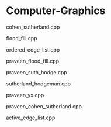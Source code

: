# Computer-Graphics

cohen_sutherland.cpp

flood_fill.cpp

ordered_edge_list.cpp

praveen_flood_fill.cpp

praveen_suth_hodge.cpp

sutherland_hodgeman.cpp

praveen_yx.cpp

praveen_cohen_sutherland.cpp

active_edge_list.cpp
